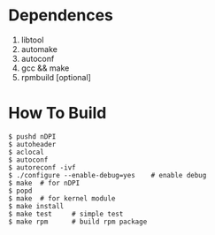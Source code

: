 # Dependences

1. libtool
2. automake
3. autoconf
4. gcc && make
5. rpmbuild     [optional]

# How To Build

```shell
$ pushd nDPI
$ autoheader
$ aclocal
$ autoconf
$ autoreconf -ivf
$ ./configure --enable-debug=yes    # enable debug
$ make  # for nDPI
$ popd
$ make  # for kernel module
$ make install
$ make test     # simple test
$ make rpm      # build rpm package
```
